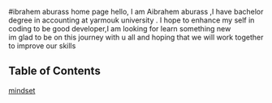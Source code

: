#ibrahem aburass home page 
hello, I am Aibrahem aburass ,I have bachelor degree in accounting at yarmouk university . I hope to enhance my self in coding to be good developer,I am looking for learn something new  
im  glad to be on this journey with u all and hoping 
 that we will work together to improve our skills 

## Table of Contents
[mindset](https://ibrahemrass.github.io/reading-notes/mindset)


